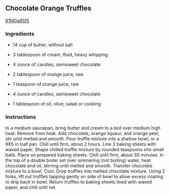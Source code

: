 ## Chocolate Orange Truffles

[81f40a85f5](http://www.food.com/recipe/chocolate-orange-truffles-44336)

### Ingredients

 - 14 cup of butter, without salt

 - 3 tablespoon of cream, fluid, heavy whipping

 - 4 ounce of candies, semisweet chocolate

 - 2 tablespoon of orange juice, raw

 - 1 teaspoon of orange juice, raw

 - 4 ounce of candies, semisweet chocolate

 - 1 tablespoon of oil, olive, salad or cooking

### Instructions

In a medium saucepan, bring butter and cream to a boil over medium high heat. Remove from heat. Add chocolate, orange liqueur, and orange peel; stir until melted and smooth. Pour truffle mixture into a shallow bowl, or a 9X5 in loaf pan. Chill until firm, about 2 hours. Line 2 baking sheets with waxed paper. Shape chilled truffle mixture by rounded teaspoons into small balls. Place on prepared baking sheets. Chill until firm, about 30 minutes. In the top of a double boiler set over simmering (not boiling) water, heat chocolate and oil, stirring until melted and smooth. Transfer chocolate mixture to a bowl. Cool. Drop truffles into melted chocolate mixture. Using 2 forks, lift out truffles tapping gently on side of bowl to allow excess coating to drip back in bowl. Return truffles to baking sheets lined with waxed paper, and chill until set.